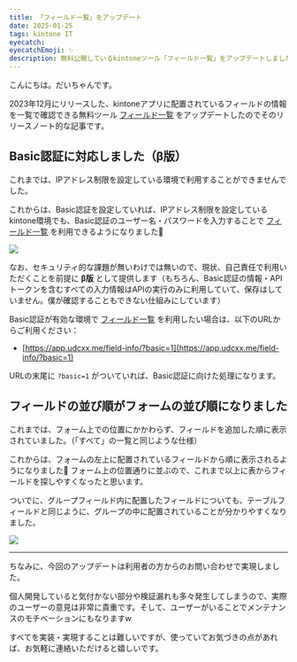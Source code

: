 ```yaml
---
title: 「フィールド一覧」をアップデート
date: 2025-01-25
tags: kintone IT
eyecatch: 
eyecatchEmoji: ✨️
description: 無料公開しているkintoneツール「フィールド一覧」をアップデートしました！
---
```


こんにちは。だいちゃんです。

2023年12月にリリースした、kintoneアプリに配置されているフィールドの情報を一覧で確認できる無料ツール [フィールド一覧](https://app.udcxx.me/field-info/) をアップデートしたのでそのリリースノート的な記事です。

## Basic認証に対応しました（β版）

これまでは、IPアドレス制限を設定している環境で利用することができませんでした。

これからは、Basic認証を設定していれば、IPアドレス制限を設定しているkintone環境でも、Basic認証のユーザー名・パスワードを入力することで
 [フィールド一覧](https://app.udcxx.me/field-info/) を利用できるようになりました🎉

![](/images/250128_1.jpg)

なお、セキュリティ的な課題が無いわけでは無いので、現状、自己責任で利用いただくことを前提に **β版** として提供します（もちろん、Basic認証の情報・APIトークンを含むすべての入力情報はAPIの実行のみに利用していて、保存はしていません。僕が確認することもできない仕組みにしています）

Basic認証が有効な環境で [フィールド一覧](https://app.udcxx.me/field-info/) を利用したい場合は、以下のURLからご利用ください：

* [https://app.udcxx.me/field-info/?basic=1](https://app.udcxx.me/field-info/?basic=1)

URLの末尾に `?basic=1` がついていれば、Basic認証に向けた処理になります。


## フィールドの並び順がフォームの並び順になりました

これまでは、フォーム上での位置にかかわらず、フィールドを追加した順に表示されていました。（「すべて」の一覧と同じような仕様）

これからは、フォームの左上に配置されているフィールドから順に表示されるようになりました🎉 フォーム上の位置通りに並ぶので、これまで以上に表からフィールドを探しやすくなったと思います。

ついでに、グループフィールド内に配置したフィールドについても、テーブルフィールドと同じように、グループの中に配置されていることが分かりやすくなりました。

![](/images/250128_2.jpg)

---

ちなみに、今回のアップデートは利用者の方からのお問い合わせで実現しました。

個人開発していると気付かない部分や検証漏れも多々発生してしまうので、実際のユーザーの意見は非常に貴重です。そして、ユーザーがいることでメンテナンスのモチベーションにもなりますw

すべてを実装・実現することは難しいですが、使っていてお気づきの点があれば、お気軽に連絡いただけると嬉しいです。